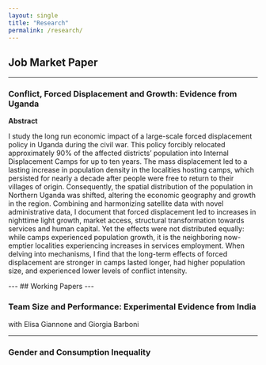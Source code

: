 ```yaml
---
layout: single
title: "Research"
permalink: /research/
---
```

## Job Market Paper
---

### **Conflict, Forced Displacement and Growth: Evidence from Uganda**  

**Abstract**  
<p class="abstract">  
I study the long run economic impact of a large-scale forced displacement policy in Uganda during the civil war. This policy forcibly relocated approximately 90% of the affected districts’ population into Internal Displacement Camps for up to ten years. The mass displacement led to a lasting increase in population density in the localities hosting camps, which persisted for nearly a decade after people were free to return to their villages of origin. Consequently, the spatial distribution of the population in Northern Uganda was shifted, altering the economic geography and growth in the region. Combining and harmonizing satellite data with novel administrative data, I document that forced displacement led to increases in nighttime light growth, market access, structural transformation towards services and human capital. Yet the effects were not distributed equally: while camps experienced population growth, it is the neighboring now-emptier localities experiencing increases in services employment.  When delving into mechanisms,  I find that the long-term effects of forced displacement are stronger in camps lasted longer, had higher population size, and experienced lower levels of conflict intensity.</p>
---
## Working Papers
---

### **Team Size and Performance: Experimental Evidence from India**  
with Elisa Giannone and Giorgia Barboni  

---


### **Gender and Consumption Inequality**  


